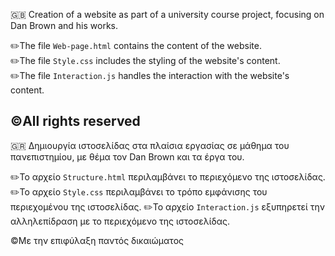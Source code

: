 :gb: Creation of a website as part of a university course project, focusing on Dan Brown and his works.

✏️The file `Web-page.html` contains the content of the website.  
✏️The file `Style.css` includes the styling of the website's content.  
✏️The file `Interaction.js` handles the interaction with the website's content.

©️All rights reserved
----------------------------------------------------------------------------------------------------------------------------------------------------------------------
:greece: Δημιουργία ιστοσελίδας στα πλαίσια εργασίας σε μάθημα του πανεπιστημίου, με θέμα τον Dan Brown και τα έργα του.

✏️Το αρχείο `Structure.html` περιλαμβάνει το περιεχόμενο της ιστοσελίδας.
✏️Το αρχείο `Style.css` περιλαμβάνει το τρόπο εμφάνισης του περιεχομένου της ιστοσελίδας.
✏️Το αρχείο `Interaction.js` εξυπηρετεί την αλληλεπίδραση με το περιεχόμενο της ιστοσελίδας.

©️Με την επιφύλαξη παντός δικαιώματος
